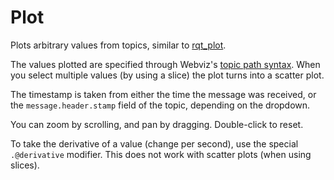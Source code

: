 # Plot

Plots arbitrary values from topics, similar to [rqt_plot](http://wiki.ros.org/rqt_plot).

The values plotted are specified through Webviz's [topic path syntax](/help/topic-path-syntax). When you select multiple values (by using a slice) the plot turns into a scatter plot.

The timestamp is taken from either the time the message was received, or the `message.header.stamp` field of the topic, depending on the dropdown.

You can zoom by scrolling, and pan by dragging. Double-click to reset.

To take the derivative of a value (change per second), use the special `.@derivative` modifier. This does not work with scatter plots (when using slices).
